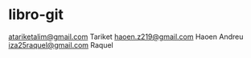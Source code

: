 # libro-git
atariketalim@gmail.com Tariket
haoen.z219@gmail.com Haoen
Andreu
iza25raquel@gmail.com Raquel
